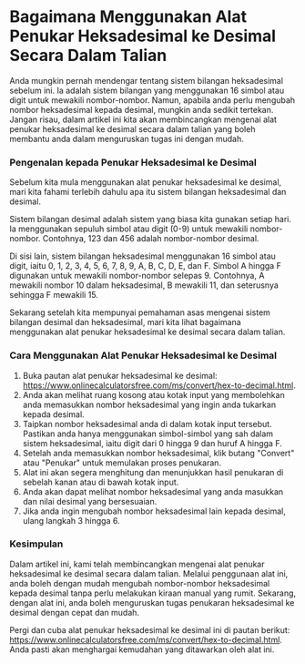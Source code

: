 Bagaimana Menggunakan Alat Penukar Heksadesimal ke Desimal Secara Dalam Talian
==============================================================================

Anda mungkin pernah mendengar tentang sistem bilangan heksadesimal sebelum ini. Ia adalah sistem bilangan yang menggunakan 16 simbol atau digit untuk mewakili nombor-nombor. Namun, apabila anda perlu mengubah nombor heksadesimal kepada desimal, mungkin anda sedikit tertekan. Jangan risau, dalam artikel ini kita akan membincangkan mengenai alat penukar heksadesimal ke desimal secara dalam talian yang boleh membantu anda dalam menguruskan tugas ini dengan mudah.

### Pengenalan kepada Penukar Heksadesimal ke Desimal

Sebelum kita mula menggunakan alat penukar heksadesimal ke desimal, mari kita fahami terlebih dahulu apa itu sistem bilangan heksadesimal dan desimal.

Sistem bilangan desimal adalah sistem yang biasa kita gunakan setiap hari. Ia menggunakan sepuluh simbol atau digit (0-9) untuk mewakili nombor-nombor. Contohnya, 123 dan 456 adalah nombor-nombor desimal.

Di sisi lain, sistem bilangan heksadesimal menggunakan 16 simbol atau digit, iaitu 0, 1, 2, 3, 4, 5, 6, 7, 8, 9, A, B, C, D, E, dan F. Simbol A hingga F digunakan untuk mewakili nombor-nombor selepas 9. Contohnya, A mewakili nombor 10 dalam heksadesimal, B mewakili 11, dan seterusnya sehingga F mewakili 15.

Sekarang setelah kita mempunyai pemahaman asas mengenai sistem bilangan desimal dan heksadesimal, mari kita lihat bagaimana menggunakan alat penukar heksadesimal ke desimal secara dalam talian.

### Cara Menggunakan Alat Penukar Heksadesimal ke Desimal

1. Buka pautan alat penukar heksadesimal ke desimal: <https://www.onlinecalculatorsfree.com/ms/convert/hex-to-decimal.html>.
2. Anda akan melihat ruang kosong atau kotak input yang membolehkan anda memasukkan nombor heksadesimal yang ingin anda tukarkan kepada desimal.
3. Taipkan nombor heksadesimal anda di dalam kotak input tersebut. Pastikan anda hanya menggunakan simbol-simbol yang sah dalam sistem heksadesimal, iaitu digit dari 0 hingga 9 dan huruf A hingga F.
4. Setelah anda memasukkan nombor heksadesimal, klik butang "Convert" atau "Penukar" untuk memulakan proses penukaran.
5. Alat ini akan segera menghitung dan menunjukkan hasil penukaran di sebelah kanan atau di bawah kotak input.
6. Anda akan dapat melihat nombor heksadesimal yang anda masukkan dan nilai desimal yang bersesuaian.
7. Jika anda ingin mengubah nombor heksadesimal lain kepada desimal, ulang langkah 3 hingga 6.

### Kesimpulan

Dalam artikel ini, kami telah membincangkan mengenai alat penukar heksadesimal ke desimal secara dalam talian. Melalui penggunaan alat ini, anda boleh dengan mudah mengubah nombor-nombor heksadesimal kepada desimal tanpa perlu melakukan kiraan manual yang rumit. Sekarang, dengan alat ini, anda boleh menguruskan tugas penukaran heksadesimal ke desimal dengan cepat dan mudah.

Pergi dan cuba alat penukar heksadesimal ke desimal ini di pautan berikut: <https://www.onlinecalculatorsfree.com/ms/convert/hex-to-decimal.html>. Anda pasti akan menghargai kemudahan yang ditawarkan oleh alat ini.